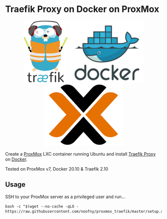 # Traefik Proxy on Docker on ProxMox

<p align="center">
    <img height="200" alt="Traefik Logo" src="img/logo_traefik.png">
    <img height="200" alt="Docker Logo" src="img/logo_docker.png">
    <img height="200" alt="ProxMox Logo" src="img/logo_proxmox.png">
</p>

Create a [ProxMox](https://www.proxmox.com/en/) LXC container running Ubuntu and install [Traefik Proxy](https://doc.traefik.io/traefik/) on [Docker](https://www.docker.com/).

Tested on ProxMox v7, Docker 20.10 & Traefik 2.10

## Usage

SSH to your ProxMox server as a privileged user and run...

```shell
bash -c "$(wget --no-cache -qLO - https://raw.githubusercontent.com/noofny/proxmox_traefik/master/setup.sh)"
```
